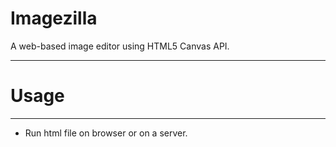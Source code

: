 # Imagezilla
A web-based image editor using HTML5 Canvas API.
<hr>
<h1>Usage</h1>
<hr>
<ul>
  <li>Run html file on browser or on a server.</li>
</ul>
